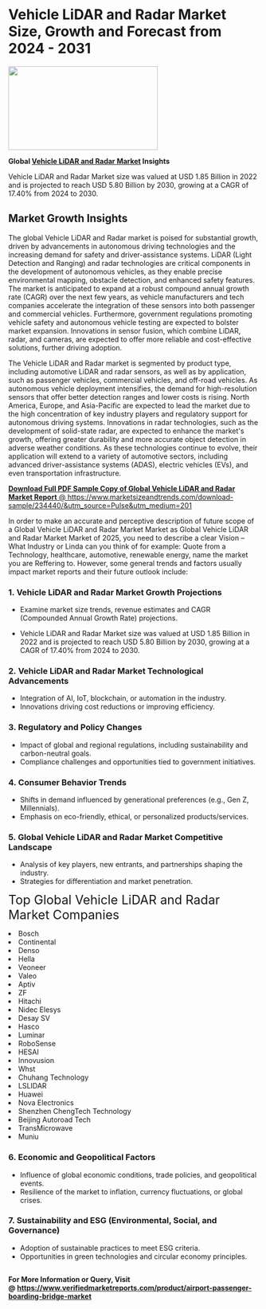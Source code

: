 <H1>Vehicle LiDAR and Radar Market Size, Growth and Forecast from 2024 - 2031</H1><img class="aligncenter size-medium wp-image-584254" src="https://thirdeyenews.in/wp-content/uploads/2024/09/Global-Market-Research-300x168.jpeg" alt="" width="300" height="168" /><p><strong>Global&nbsp;<a href="https://www.marketsizeandtrends.com/download-sample/234440/&amp;utm_source=Pulse&amp;utm_medium=201">Vehicle LiDAR and Radar Market</a> Insights</strong></p><p>Vehicle LiDAR and Radar Market size was valued at USD 1.85 Billion in 2022 and is projected to reach USD 5.80 Billion by 2030, growing at a CAGR of 17.40% from 2024 to 2030.</p><p><h2>Market Growth Insights</h2> <p>The global Vehicle LiDAR and Radar market is poised for substantial growth, driven by advancements in autonomous driving technologies and the increasing demand for safety and driver-assistance systems. LiDAR (Light Detection and Ranging) and radar technologies are critical components in the development of autonomous vehicles, as they enable precise environmental mapping, obstacle detection, and enhanced safety features. The market is anticipated to expand at a robust compound annual growth rate (CAGR) over the next few years, as vehicle manufacturers and tech companies accelerate the integration of these sensors into both passenger and commercial vehicles. Furthermore, government regulations promoting vehicle safety and autonomous vehicle testing are expected to bolster market expansion. Innovations in sensor fusion, which combine LiDAR, radar, and cameras, are expected to offer more reliable and cost-effective solutions, further driving adoption. <a href="#" class="download-sample"></a></p> <p>The Vehicle LiDAR and Radar market is segmented by product type, including automotive LiDAR and radar sensors, as well as by application, such as passenger vehicles, commercial vehicles, and off-road vehicles. As autonomous vehicle deployment intensifies, the demand for high-resolution sensors that offer better detection ranges and lower costs is rising. North America, Europe, and Asia-Pacific are expected to lead the market due to the high concentration of key industry players and regulatory support for autonomous driving systems. Innovations in radar technologies, such as the development of solid-state radar, are expected to enhance the market's growth, offering greater durability and more accurate object detection in adverse weather conditions. As these technologies continue to evolve, their application will extend to a variety of automotive sectors, including advanced driver-assistance systems (ADAS), electric vehicles (EVs), and even transportation infrastructure. <a href="#" class="get-more"></p><p><span class=""><strong>Download Full PDF Sample Copy of Global Vehicle LiDAR and Radar Market Report</strong> @ <a href="https://www.marketsizeandtrends.com/download-sample/234440/&amp;utm_source=Pulse&amp;utm_medium=201" target="_blank">https://www.marketsizeandtrends.com/download-sample/234440/&amp;utm_source=Pulse&amp;utm_medium=201</a></span></p><p>In order to make an accurate and perceptive description of future scope of a Global&nbsp;Vehicle LiDAR and Radar Market Market as Global&nbsp;Vehicle LiDAR and Radar Market Market of 2025, you need to describe a clear Vision &ndash; What Industry or Linda can you think of for example: Quote from a Technology, healthcare, automotive, renewable energy, name the market you are Reffering to. However, some general trends and factors usually impact market reports and their future outlook include:</p><h3>1.&nbsp;<strong>Vehicle LiDAR and Radar Market Growth Projections</strong></h3><ul><li>Examine market size trends, revenue estimates and CAGR (Compounded Annual Growth Rate) projections.</li><li><p>Vehicle LiDAR and Radar Market size was valued at USD 1.85 Billion in 2022 and is projected to reach USD 5.80 Billion by 2030, growing at a CAGR of 17.40% from 2024 to 2030.</p></li></ul><h3>2.&nbsp;<strong>Vehicle LiDAR and Radar Market Technological Advancements</strong></h3><ul><li>Integration of AI, IoT, blockchain, or automation in the industry.</li><li>Innovations driving cost reductions or improving efficiency.</li></ul><h3>3.&nbsp;<strong>Regulatory and Policy Changes</strong></h3><ul><li>Impact of global and regional regulations, including sustainability and carbon-neutral goals.</li><li>Compliance challenges and opportunities tied to government initiatives.</li></ul><h3>4.&nbsp;<strong>Consumer Behavior Trends</strong></h3><ul><li>Shifts in demand influenced by generational preferences (e.g., Gen Z, Millennials).</li><li>Emphasis on eco-friendly, ethical, or personalized products/services.</li></ul><h3>5.&nbsp;<strong>Global Vehicle LiDAR and Radar Market Competitive Landscape</strong></h3><ul><li>Analysis of key players, new entrants, and partnerships shaping the industry.</li><li>Strategies for differentiation and market penetration.</li></ul><p data-pm-slice="1 1 []"><span style="color: inherit; font-family: inherit; font-size: 25px;">Top Global Vehicle LiDAR and Radar Market Companies</span></p><div class="" data-test-id=""><p><li>Bosch</li><li> Continental</li><li> Denso</li><li> Hella</li><li> Veoneer</li><li> Valeo</li><li> Aptiv</li><li> ZF</li><li> Hitachi</li><li> Nidec Elesys</li><li> Desay SV</li><li> Hasco</li><li> Luminar</li><li> RoboSense</li><li> HESAI</li><li> Innovusion</li><li> Whst</li><li> Chuhang Technology</li><li> LSLIDAR</li><li> Huawei</li><li> Nova Electronics</li><li> Shenzhen ChengTech Technology</li><li> Beijing Autoroad Tech</li><li> TransMicrowave</li><li> Muniu</li></p></div><h3>6.&nbsp;<strong>Economic and Geopolitical Factors</strong></h3><ul><li>Influence of global economic conditions, trade policies, and geopolitical events.</li><li>Resilience of the market to inflation, currency fluctuations, or global crises.</li></ul><h3>7.&nbsp;<strong>Sustainability and ESG (Environmental, Social, and Governance)</strong></h3><ul><li>Adoption of sustainable practices to meet ESG criteria.</li><li>Opportunities in green technologies and circular economy principles.</li></ul><h2><strong style="font-size: 14px;">For More Information or Query, Visit @&nbsp;</strong><a style="background-color: #ffffff; font-size: 14px;" href="https://www.marketsizeandtrends.com/report/vehicle-lidar-and-radar-market/" target="_blank">https://www.verifiedmarketreports.com/product/airport-passenger-boarding-bridge-market</a></h2>
